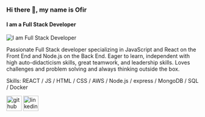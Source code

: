 ### Hi there 👋, my name is Ofir
#### I am a Full Stack Developer
![I am Full Stack Developer](https://ofir-danan.s3.eu-central-1.amazonaws.com/Ofir-Banner.png)

Passionate Full Stack developer specializing in JavaScript and React on the Front End and Node.js on the Back End. Eager to learn, independent with high auto-didacticism skills, great teamwork, and leadership skills.
Loves challenges and problem solving and always thinking outside the box. 


Skills: REACT / JS / HTML / CSS / AWS / Node.js / express / MongoDB / SQL / Docker 



[<img src='https://cdn.jsdelivr.net/npm/simple-icons@3.0.1/icons/github.svg' alt='github' height='40'>](https://github.com/ofir-danan)  [<img src='https://cdn.jsdelivr.net/npm/simple-icons@3.0.1/icons/linkedin.svg' alt='linkedin' height='40'>](https://www.linkedin.com/in/ofir-danan/)  

